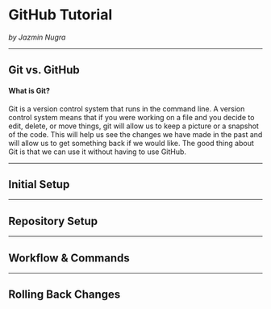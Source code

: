 # GitHub Tutorial

_by Jazmin Nugra_

---
## Git vs. GitHub

#### What is Git?
Git is a version control system that runs in the command line. A version control system means that if you were working on a file and you decide to edit, delete, or move things, git will allow us to keep a picture or a snapshot of the code. This will help us see the changes we have made in the past and will allow us to get something back if we would like. The good thing about Git is that we can use it without having to use GitHub.



---
## Initial Setup



---
## Repository Setup



---
## Workflow & Commands



---
## Rolling Back Changes